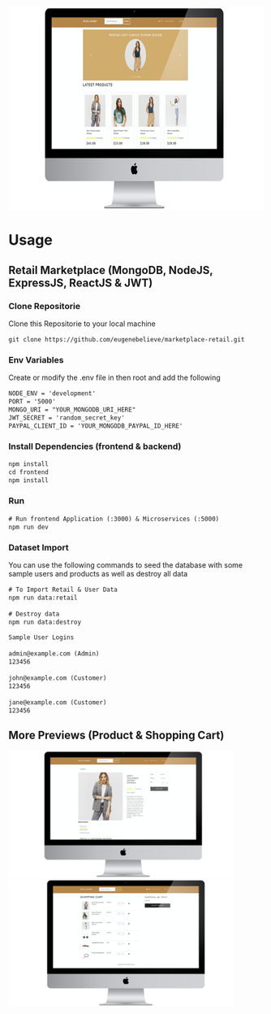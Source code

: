 <img src="application/public/images/retail/marketplace_retail.png" alt="dashboard" height="400">

# Usage

## Retail Marketplace (MongoDB, NodeJS, ExpressJS, ReactJS & JWT)

### Clone Repositorie

Clone this Repositorie to your local machine

```
git clone https://github.com/eugenebelieve/marketplace-retail.git
```

### Env Variables

Create or modify the .env file in then root and add the following

```
NODE_ENV = 'development'
PORT = '5000'
MONGO_URI = "YOUR_MONGODB_URI_HERE"
JWT_SECRET = 'random_secret_key'
PAYPAL_CLIENT_ID = 'YOUR_MONGODB_PAYPAL_ID_HERE'
```

### Install Dependencies (frontend & backend)

```
npm install
cd frontend
npm install
```

### Run

```
# Run frontend Application (:3000) & Microservices (:5000)
npm run dev
```

### Dataset Import

You can use the following commands to seed the database with some sample users and products as well as destroy all data

```
# To Import Retail & User Data
npm run data:retail

# Destroy data
npm run data:destroy
```

```
Sample User Logins

admin@example.com (Admin)
123456

john@example.com (Customer)
123456

jane@example.com (Customer)
123456
```

## More Previews (Product & Shopping Cart)

<div>
<img src="application/public/images/retail/product.png" alt="dashboard" height="250">
<img src="application/public/images/retail/kart.png" alt="dashboard" height="250">
</div>
